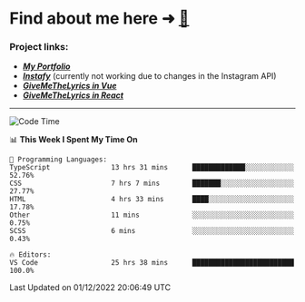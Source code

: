 # Find about me here ➜ [🧑](https://pauabella.dev)

### Project links:
- ***[My Portfolio](https://pauabella.dev)***
- ***[Instafy](https://instafy.me)*** (currently not working due to changes in the Instagram API)
- ***[GiveMeTheLyrics in Vue](https://lyrics.pauabella.dev)***
- ***[GiveMeTheLyrics in React](https://pauabella.dev/GiveMeTheLyrics)***

---
<!--START_SECTION:waka-->
![Code Time](http://img.shields.io/badge/Code%20Time-1%2C703%20hrs%2033%20mins-blue)

📊 **This Week I Spent My Time On** 

```text
💬 Programming Languages: 
TypeScript               13 hrs 31 mins      █████████████░░░░░░░░░░░░   52.76% 
CSS                      7 hrs 7 mins        ███████░░░░░░░░░░░░░░░░░░   27.77% 
HTML                     4 hrs 33 mins       ████░░░░░░░░░░░░░░░░░░░░░   17.78% 
Other                    11 mins             ░░░░░░░░░░░░░░░░░░░░░░░░░   0.75% 
SCSS                     6 mins              ░░░░░░░░░░░░░░░░░░░░░░░░░   0.43%

🔥 Editors: 
VS Code                  25 hrs 38 mins      █████████████████████████   100.0%

```


 Last Updated on 01/12/2022 20:06:49 UTC
<!--END_SECTION:waka-->
